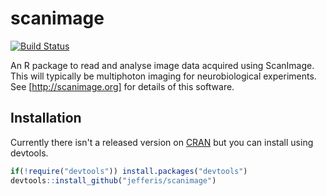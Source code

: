 # scanimage
[![Build Status](https://travis-ci.org/jefferis/scanimage.svg)](https://travis-ci.org/jefferis/scanimage)

An R package to read and analyse image data acquired using ScanImage. This 
will typically be multiphoton imaging for neurobiological experiments.
See [http://scanimage.org] for details of this software.

## Installation
Currently there isn't a released version on [CRAN](http://cran.r-project.org/) 
but you can install using devtools.

```r
if(!require("devtools")) install.packages("devtools")
devtools::install_github("jefferis/scanimage")
```
